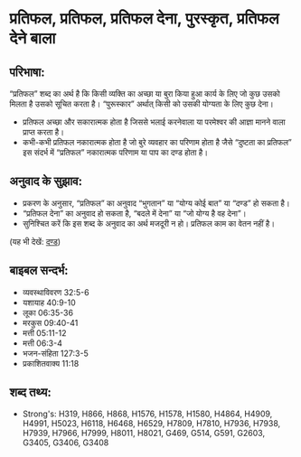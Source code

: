 # प्रतिफल, प्रतिफल, प्रतिफल देना, पुरस्कृत, प्रतिफल देने बाला #   

## परिभाषा: ##

“प्रतिफल” शब्द का अर्थ है कि किसी व्यक्ति का अच्छा या बुरा किया हुआ कार्य के लिए जो कुछ उसको मिलता है उसको सूचित करता है। “पुरूस्कार” अर्थात् किसी को उसकी योग्यता के लिए कुछ देना।

* प्रतिफल अच्छा और सकारात्मक होता है जिससे भलाई करनेवाला या परमेश्वर की आज्ञा मानने वाला प्राप्त करता है।
* कभी-कभी प्रतिफल नकारात्मक होता है जो बुरे व्यवहार का परिणाम होता है जैसे “दुष्टता का प्रतिफल” इस संदर्भ में “प्रतिफल” नकारात्मक परिणाम या पाप का दण्ड होता है। 

## अनुवाद के सुझाव: ##

* प्रकरण के अनुसार, “प्रतिफल” का अनुवाद “भुगतान” या “योग्य कोई बात” या “दण्ड” हो सकता है।
* “प्रतिफल देना” का अनुवाद हो सकता है, “बदले में देना” या “जो योग्य है वह देना”।
* सुनिश्चित करें कि इस शब्द के अनुवाद का अर्थ मजदूरी न हो। प्रतिफल काम का वेतन नहीं है।

(यह भी देखें: [दण्ड](../punish.md))

## बाइबल सन्दर्भ: ##

* व्यवस्थाविवरण 32:5-6
* यशायाह 40:9-10
* लूका 06:35-36
* मरकुस 09:40-41
* मत्ती 05:11-12
* मत्ती 06:3-4
* भजन-संहिता 127:3-5
* प्रकाशितवाक्य 11:18

## शब्द तथ्य: ##

* Strong's: H319, H866, H868, H1576, H1578, H1580, H4864, H4909, H4991, H5023, H6118, H6468, H6529, H7809, H7810, H7936, H7938, H7939, H7966, H7999, H8011, H8021, G469, G514, G591, G2603, G3405, G3406, G3408
